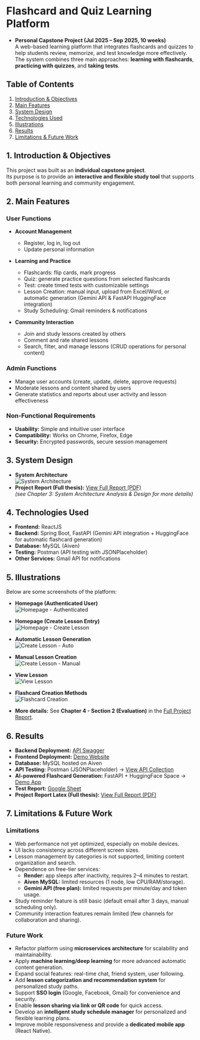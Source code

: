 # Flashcard and Quiz Learning Platform

- **Personal Capstone Project (Jul 2025 – Sep 2025, 10 weeks)**  
  A web-based learning platform that integrates flashcards and quizzes to help students review, memorize, and test knowledge more effectively.  
  The system combines three main approaches: **learning with flashcards**, **practicing with quizzes**, and **taking tests**.

## Table of Contents
1. [Introduction & Objectives](#1-introduction--objectives)  
2. [Main Features](#2-main-features)  
3. [System Design](#3-system-design)   
4. [Technologies Used](#4-technologies-used)
5. [Illustrations](#5-illustrations) 
6. [Results](#6-results)  
7. [Limitations & Future Work](#77-limitations--future-work)

## 1. Introduction & Objectives
This project was built as an **individual capstone project**.  
Its purpose is to provide an **interactive and flexible study tool** that supports both personal learning and community engagement.

## 2. Main Features

### User Functions
- **Account Management**
  - Register, log in, log out
  - Update personal information

- **Learning and Practice**
  - Flashcards: flip cards, mark progress
  - Quiz: generate practice questions from selected flashcards
  - Test: create timed tests with customizable settings
  - Lesson Creation: manual input, upload from Excel/Word, or automatic generation (Gemini API & FastAPI HuggingFace integration)
  - Study Scheduling: Gmail reminders & notifications

- **Community Interaction**
  - Join and study lessons created by others
  - Comment and rate shared lessons
  - Search, filter, and manage lessons (CRUD operations for personal content)

### Admin Functions
- Manage user accounts (create, update, delete, approve requests)
- Moderate lessons and content shared by users
- Generate statistics and reports about user activity and lesson effectiveness

### Non-Functional Requirements
- **Usability:** Simple and intuitive user interface  
- **Compatibility:** Works on Chrome, Firefox, Edge  
- **Security:** Encrypted passwords, secure session management  

## 3. System Design
- **System Architecture**  
  ![System Architecture](images/architecture.png)
- **Project Report (Full thesis):** [View Full Report (PDF)](https://github.com/nglhongphuong/flashcard-quiz-platform/blob/main/%C4%90%E1%BB%93_%C3%81n_2025_b%E1%BA%A3n_final_01.pdf)  
  _(see Chapter 3: System Architecture Analysis & Design for more details)_


## 4. Technologies Used
- **Frontend:** ReactJS  
- **Backend:** Spring Boot, FastAPI (Gemini API integration + HuggingFace for automatic flashcard generation)  
- **Database:** MySQL (Aiven)  
- **Testing:** Postman (API testing with JSONPlaceholder)  
- **Other Services:** Gmail API for notifications  


## 5. Illustrations
Below are some screenshots of the platform:
- **Homepage (Authenticated User)**  
  ![Homepage - Authenticated](images/home-auth.png)

- **Homepage (Create Lesson Entry)**  
  ![Homepage - Create Lesson](images/home-create-lesson.png)

- **Automatic Lesson Generation**  
  ![Create Lesson - Auto](images/create-lesson-auto.png)

- **Manual Lesson Creation**  
  ![Create Lesson - Manual](images/create-lesson-manual.png)

- **View Lesson**  
  ![View Lesson](images/view-lesson.png)

- **Flashcard Creation Methods**  
  ![Flashcard Creation](images/flashcard-create.png)
  
- **More details:** See **Chapter 4 - Section 2 (Evaluation)** in the [Full Project Report](https://github.com/nglhongphuong/flashcard-quiz-platform/blob/main/%C4%90%E1%BB%93_%C3%81n_2025_b%E1%BA%A3n_final_01.pdf).

## 6. Results
- **Backend Deployment:** [API Swagger](https://flashcard-quiz-platform.onrender.com/zotri/swagger-ui/index.html)  
- **Frontend Deployment:** [Demo Website](https://zotriverse.onrender.com/)  
- **Database:** MySQL hosted on Aiven  
- **API Testing:** Postman (JSONPlaceholder) → [View API Collection](https://app.getpostman.com/join-team?invite_code=1896988308825b5f472a0ea81f8760bd4358a6cd73deca2c23a7815adc5ef95b&target_code=dcde96fbfb2901b36d80a2123632e938)  
- **AI-powered Flashcard Generation:** FastAPI + HuggingFace Space → [Demo App](https://huggingface.co/spaces/nglhongphuong/flashcard_generate)  
- **Test Report:** [Google Sheet](https://docs.google.com/spreadsheets/d/1kXi8L5MAiMwSSL7exDL4D8HUgQAzsIwN/edit?usp=sharing&ouid=112268585182906922050&rtpof=true&sd=true)  
- **Project Report Latex (Full thesis):** [View Full Report (PDF)](https://github.com/nglhongphuong/flashcard-quiz-platform/blob/main/%C4%90%E1%BB%93_%C3%81n_2025_b%E1%BA%A3n_final_01.pdf)

## 7. Limitations & Future Work
### Limitations
- Web performance not yet optimized, especially on mobile devices.  
- UI lacks consistency across different screen sizes.  
- Lesson management by categories is not supported, limiting content organization and search.  
- Dependence on free-tier services:  
  - **Render:** app sleeps after inactivity, requires 2–4 minutes to restart.  
  - **Aiven MySQL:** limited resources (1 node, low CPU/RAM/storage).  
  - **Gemini API (free plan):** limited requests per minute/day and token usage.  
- Study reminder feature is still basic (default email after 3 days, manual scheduling only).  
- Community interaction features remain limited (few channels for collaboration and sharing).  

### Future Work
- Refactor platform using **microservices architecture** for scalability and maintainability.  
- Apply **machine learning/deep learning** for more advanced automatic content generation.  
- Expand social features: real-time chat, friend system, user following.  
- Add **lesson categorization and recommendation system** for personalized study paths.  
- Support **SSO login** (Google, Facebook, Gmail) for convenience and security.  
- Enable **lesson sharing via link or QR code** for quick access.  
- Develop an **intelligent study schedule manager** for personalized and flexible learning plans.  
- Improve mobile responsiveness and provide a **dedicated mobile app** (React Native).


